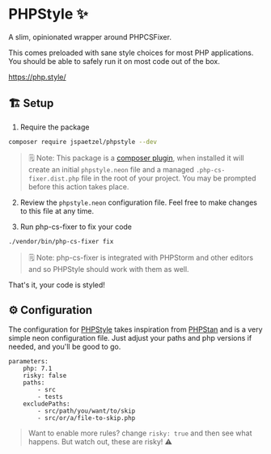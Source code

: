 # PHPStyle ✨

A slim, opinionated wrapper around PHPCSFixer.

This comes preloaded with sane style choices for most PHP applications. You should be able to safely run it on most code out of the box.

https://php.style/

## 🏗 Setup

1. Require the package
```bash
composer require jspaetzel/phpstyle --dev
```

> 🗒 Note: This package is a [composer plugin](https://getcomposer.org/doc/articles/plugins.md), when installed it will create an initial `phpstyle.neon` file and a managed `.php-cs-fixer.dist.php` file in the root of your project. You may be prompted before this action takes place.


2. Review the `phpstyle.neon` configuration file. Feel free to make changes to this file at any time.

3. Run php-cs-fixer to fix your code
```bash
./vendor/bin/php-cs-fixer fix
```

> 🗒 Note: php-cs-fixer is integrated with PHPStorm and other editors and so PHPStyle should work with them as well.

That's it, your code is styled!

## ⚙ Configuration

The configuration for [PHPStyle](https://github.com/jspaetzel/phpstyle) takes inspiration from [PHPStan](https://github.com/phpstan/phpstan) and is a very simple neon configuration file. Just adjust your paths and php versions if needed, and you'll be good to go.
```neon
parameters:
    php: 7.1
    risky: false
    paths:
        - src
        - tests
    excludePaths:
        - src/path/you/want/to/skip
        - src/or/a/file-to-skip.php
```
> Want to enable more rules? change `risky: true` and then see what happens. But watch out, these are risky! ⚠
